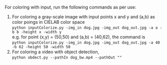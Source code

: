 For coloring with input, run the following commands as per use:<br>
   1) For coloring a gray-scale image with input points x and y and (a,b) as color poings in CIELAB color space <br>
    `python inputColorize.py -img_in dog.jpg -img_out dog_out.jpg -a a -b b -height x -width y`<br>
    e.g. for point (x,y) = (50,50) and (a,b) = (40,62), the command is <br>
    `python inputColorize.py -img_in dog.jpg -img_out dog_out.jpg -a 40 -b 62 -height 50 -width 50`<br>
   2) For coloring a video with object detection, <br>
    `python obdect.py --pathIn dog_bw.mp4 --pathOut ""`
